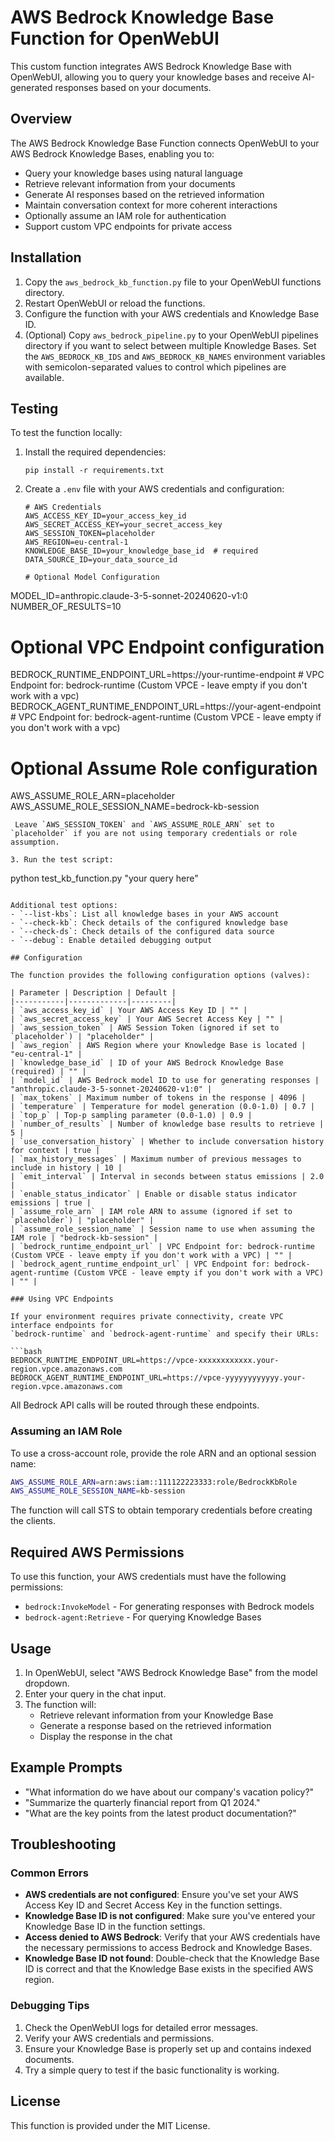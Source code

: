 # AWS Bedrock Knowledge Base Function for OpenWebUI

This custom function integrates AWS Bedrock Knowledge Base with OpenWebUI, allowing you to query your knowledge bases and receive AI-generated responses based on your documents.

## Overview

The AWS Bedrock Knowledge Base Function connects OpenWebUI to your AWS Bedrock Knowledge Bases, enabling you to:

- Query your knowledge bases using natural language
- Retrieve relevant information from your documents
- Generate AI responses based on the retrieved information
- Maintain conversation context for more coherent interactions
- Optionally assume an IAM role for authentication
- Support custom VPC endpoints for private access

## Installation

1. Copy the `aws_bedrock_kb_function.py` file to your OpenWebUI functions directory.
2. Restart OpenWebUI or reload the functions.
3. Configure the function with your AWS credentials and Knowledge Base ID.
4. (Optional) Copy `aws_bedrock_pipeline.py` to your OpenWebUI pipelines directory
   if you want to select between multiple Knowledge Bases. Set the `AWS_BEDROCK_KB_IDS`
   and `AWS_BEDROCK_KB_NAMES` environment variables with semicolon-separated values
   to control which pipelines are available.

## Testing

To test the function locally:

1. Install the required dependencies:
   ```
   pip install -r requirements.txt
   ```

2. Create a `.env` file with your AWS credentials and configuration:
   ```
   # AWS Credentials
   AWS_ACCESS_KEY_ID=your_access_key_id
   AWS_SECRET_ACCESS_KEY=your_secret_access_key
   AWS_SESSION_TOKEN=placeholder
   AWS_REGION=eu-central-1
   KNOWLEDGE_BASE_ID=your_knowledge_base_id  # required
   DATA_SOURCE_ID=your_data_source_id

   # Optional Model Configuration
  MODEL_ID=anthropic.claude-3-5-sonnet-20240620-v1:0
  NUMBER_OF_RESULTS=10
  # Optional VPC Endpoint configuration
  BEDROCK_RUNTIME_ENDPOINT_URL=https://your-runtime-endpoint # VPC Endpoint for: bedrock-runtime (Custom VPCE - leave empty if you don't work with a vpc)
  BEDROCK_AGENT_RUNTIME_ENDPOINT_URL=https://your-agent-endpoint   # VPC Endpoint for: bedrock-agent-runtime (Custom VPCE - leave empty if you don't work with a vpc)
  # Optional Assume Role configuration
  AWS_ASSUME_ROLE_ARN=placeholder
  AWS_ASSUME_ROLE_SESSION_NAME=bedrock-kb-session
  ```
   Leave `AWS_SESSION_TOKEN` and `AWS_ASSUME_ROLE_ARN` set to `placeholder` if you are not using temporary credentials or role assumption.

3. Run the test script:
   ```
   python test_kb_function.py "your query here"
   ```

   Additional test options:
   - `--list-kbs`: List all knowledge bases in your AWS account
   - `--check-kb`: Check details of the configured knowledge base
   - `--check-ds`: Check details of the configured data source
   - `--debug`: Enable detailed debugging output

## Configuration

The function provides the following configuration options (valves):

| Parameter | Description | Default |
|-----------|-------------|---------|
| `aws_access_key_id` | Your AWS Access Key ID | "" |
| `aws_secret_access_key` | Your AWS Secret Access Key | "" |
| `aws_session_token` | AWS Session Token (ignored if set to `placeholder`) | "placeholder" |
| `aws_region` | AWS Region where your Knowledge Base is located | "eu-central-1" |
| `knowledge_base_id` | ID of your AWS Bedrock Knowledge Base (required) | "" |
| `model_id` | AWS Bedrock model ID to use for generating responses | "anthropic.claude-3-5-sonnet-20240620-v1:0" |
| `max_tokens` | Maximum number of tokens in the response | 4096 |
| `temperature` | Temperature for model generation (0.0-1.0) | 0.7 |
| `top_p` | Top-p sampling parameter (0.0-1.0) | 0.9 |
| `number_of_results` | Number of knowledge base results to retrieve | 5 |
| `use_conversation_history` | Whether to include conversation history for context | true |
| `max_history_messages` | Maximum number of previous messages to include in history | 10 |
| `emit_interval` | Interval in seconds between status emissions | 2.0 |
| `enable_status_indicator` | Enable or disable status indicator emissions | true |
| `assume_role_arn` | IAM role ARN to assume (ignored if set to `placeholder`) | "placeholder" |
| `assume_role_session_name` | Session name to use when assuming the IAM role | "bedrock-kb-session" |
| `bedrock_runtime_endpoint_url` | VPC Endpoint for: bedrock-runtime (Custom VPCE - leave empty if you don't work with a VPC) | "" |
| `bedrock_agent_runtime_endpoint_url` | VPC Endpoint for: bedrock-agent-runtime (Custom VPCE - leave empty if you don't work with a VPC) | "" |

### Using VPC Endpoints

If your environment requires private connectivity, create VPC interface endpoints for
`bedrock-runtime` and `bedrock-agent-runtime` and specify their URLs:

```bash
BEDROCK_RUNTIME_ENDPOINT_URL=https://vpce-xxxxxxxxxxxx.your-region.vpce.amazonaws.com
BEDROCK_AGENT_RUNTIME_ENDPOINT_URL=https://vpce-yyyyyyyyyyyy.your-region.vpce.amazonaws.com
```

All Bedrock API calls will be routed through these endpoints.

### Assuming an IAM Role

To use a cross-account role, provide the role ARN and an optional session name:

```bash
AWS_ASSUME_ROLE_ARN=arn:aws:iam::111122223333:role/BedrockKbRole
AWS_ASSUME_ROLE_SESSION_NAME=kb-session
```

The function will call STS to obtain temporary credentials before creating the clients.

## Required AWS Permissions

To use this function, your AWS credentials must have the following permissions:

- `bedrock:InvokeModel` - For generating responses with Bedrock models
- `bedrock-agent:Retrieve` - For querying Knowledge Bases

## Usage

1. In OpenWebUI, select "AWS Bedrock Knowledge Base" from the model dropdown.
2. Enter your query in the chat input.
3. The function will:
   - Retrieve relevant information from your Knowledge Base
   - Generate a response based on the retrieved information
   - Display the response in the chat

## Example Prompts

- "What information do we have about our company's vacation policy?"
- "Summarize the quarterly financial report from Q1 2024."
- "What are the key points from the latest product documentation?"

## Troubleshooting

### Common Errors

- **AWS credentials are not configured**: Ensure you've set your AWS Access Key ID and Secret Access Key in the function settings.
- **Knowledge Base ID is not configured**: Make sure you've entered your Knowledge Base ID in the function settings.
- **Access denied to AWS Bedrock**: Verify that your AWS credentials have the necessary permissions to access Bedrock and Knowledge Bases.
- **Knowledge Base ID not found**: Double-check that the Knowledge Base ID is correct and that the Knowledge Base exists in the specified AWS region.

### Debugging Tips

1. Check the OpenWebUI logs for detailed error messages.
2. Verify your AWS credentials and permissions.
3. Ensure your Knowledge Base is properly set up and contains indexed documents.
4. Try a simple query to test if the basic functionality is working.

## License

This function is provided under the MIT License.

